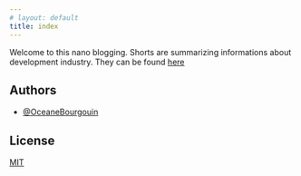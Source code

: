 ```yaml
---
# layout: default
title: index
---
```


Welcome to this nano blogging. Shorts are summarizing informations about development industry.  They can be found [here](https://oceanebourgouin.github.io/day-watch/test/)

## Authors

- [@OceaneBourgouin](https://github.com/OceaneBourgouin)

  
## License

[MIT](https://choosealicense.com/licenses/mit/)
